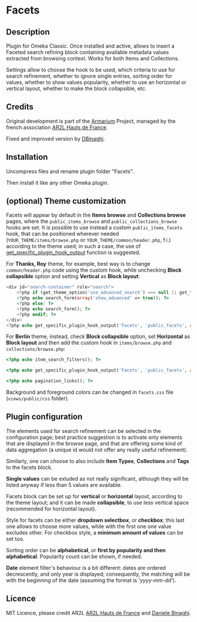 # Facets

## Description

Plugin for Omeka Classic. Once installed and active, allows to insert a Faceted search refining block containing available metadata values extracted from browsing context. Works for both Items and Collections.

Settings allow to choose the hook to be used, which criteria to use for search refinement, whether to ignore single entries, sorting order for values, whether to show values popularity, whether to use an horizontal or vertical layout, whether to make the block collapsible, etc.

## Credits

Original development is part of the [Armarium](https://www.armarium-hautsdefrance.fr/) Project, managed by the french association [AR2L Hauts de France](http://www.ar2l-hdf.fr/).

Fixed and improved version by [DBinaghi](https://github.com/DBinaghi).

## Installation
Uncompress files and rename plugin folder "Facets".

Then install it like any other Omeka plugin.

## (optional) Theme customization

Facets will appear by default in the **Items browse** and **Collections browse** pages, where the `public_items_browse` and `public_collections_browse` hooks are set. It is possible to use instead a custom `public_items_facets` hook, that can be positioned wherever needed (`YOUR_THEME/items/browse.php` or `YOUR_THEME/common/header.php`, f.i.) according to the theme used; in such a case, the use of [get_specific_plugin_hook_output](http://omeka.readthedocs.io/en/latest/Reference/libraries/globals/get_specific_plugin_hook_output.html) function is suggested. 

For **Thanks, Roy** theme, for example, best way is to change `common/header.php` code using the custom hook, while unchecking **Block collapsible** option and setting **Vertical** as **Block layout**:
```php
<div id="search-container" role="search">
    <?php if (get_theme_option('use_advanced_search') === null || get_theme_option('use_advanced_search')): ?>
    <?php echo search_form(array('show_advanced' => true)); ?>
    <?php else: ?>
    <?php echo search_form(); ?>
    <?php endif; ?>
</div>
<?php echo get_specific_plugin_hook_output('Facets', 'public_facets', array('view' => $this)); ?>
```
For **Berlin** theme, instead, check **Block collapsible** option, set **Horizontal** as **Block layout** and then add the custom hook in `items/browse.php` and `collections/browse.php`:
```php
<?php echo item_search_filters(); ?>

<?php echo get_specific_plugin_hook_output('Facets', 'public_facets', array('view' => $this)); ?>

<?php echo pagination_links(); ?>
```

Background and foreground colors can be changed in `facets.css` file (`views/public/css` folder).

## Plugin configuration

The elements used for search refinement can be selected in the configuration page; best practice suggestion is to activate only elements that are displayed in the browse page, and that are offering some kind of data aggregation (a unique id would not offer any really useful refinement).

Similarly, one can choose to also include **Item Types**, **Collections** and **Tags** to the facets block.

**Single values** can be exluded as not really significant, although they will be listed anyway if less than 5 values are available.

Facets block can be set up for **vertical** or **horizontal** layout, according to the theme layout; and it can be made **collapsible**, to use less vertical space (recommended for horizontal layout).

Style for facets can be either **dropdown selectbox**, or **checkbox**; this last one allows to choose more values, while with the first one one value excludes other. For checkbox style, a **minimum amount of values** can be set too.

Sorting order can be **alphabetical**, or **first by popularity and then alphabetical**. Popularity count can be shown, if needed.

**Date** element filter's behaviour is a bit different: dates are ordered decrescently, and only year is displayed; consequently, the matching will be with the beginning of the date (assuming the format is '_yyyy-mm-dd_').

## Licence
MIT Licence, please credit AR2L [AR2L Hauts de France](http://www.ar2l-hdf.fr/) and [Daniele Binaghi](https://github.com/DBinaghi).
